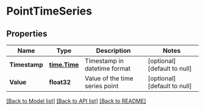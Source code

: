 # PointTimeSeries

## Properties
Name | Type | Description | Notes
------------ | ------------- | ------------- | -------------
**Timestamp** | [**time.Time**](time.Time.md) | Timestamp in datetime format | [optional] [default to null]
**Value** | **float32** | Value of the time series point | [optional] [default to null]

[[Back to Model list]](../README.md#documentation-for-models) [[Back to API list]](../README.md#documentation-for-api-endpoints) [[Back to README]](../README.md)



